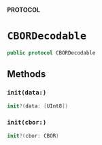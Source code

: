 **PROTOCOL**

# `CBORDecodable`

```swift
public protocol CBORDecodable
```

## Methods
### `init(data:)`

```swift
init?(data: [UInt8])
```

### `init(cbor:)`

```swift
init?(cbor: CBOR)
```

